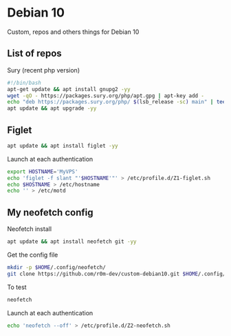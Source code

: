 # Debian 10
Custom, repos and others things for Debian 10

## List of repos
Sury (recent php version)
```bash
#!/bin/bash
apt-get update && apt install gnupg2 -yy
wget -qO - https://packages.sury.org/php/apt.gpg | apt-key add -
echo "deb https://packages.sury.org/php/ $(lsb_release -sc) main" | tee /etc/apt/sources.list.d/php7.x.list
apt update && apt upgrade -yy
``` 

## Figlet
```bash
apt update && apt install figlet -yy
```
Launch at each authentication 
```bash
export HOSTNAME='MyVPS'
echo 'figlet -f slant "'$HOSTNAME'"' > /etc/profile.d/Z1-figlet.sh
echo $HOSTNAME > /etc/hostname
echo '' > /etc/motd
```

## My neofetch config
Neofetch install
```bash
apt update && apt install neofetch git -yy
```
Get the config file
```bash
mkdir -p $HOME/.config/neofetch/
git clone https://github.com/r0m-dev/custom-debian10.git $HOME/.config/neofetch/
```
To test
```bash
neofetch
```
Launch at each authentication  
```bash
echo 'neofetch --off' > /etc/profile.d/Z2-neofetch.sh
```
